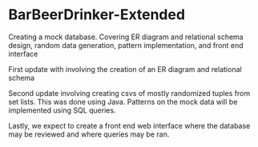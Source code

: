 # BarBeerDrinker-Extended
Creating a mock database. Covering ER diagram and relational schema design, random data generation, pattern implementation, and front end interface

First update with involving the creation of an ER diagram and relational schema

Second update involving creating csvs of mostly randomized tuples from set lists. This was done using Java. Patterns on the mock data will be implemented using SQL queries.

Lastly, we expect to create a front end web interface where the database may be reviewed and where queries may be ran.
